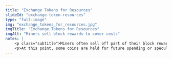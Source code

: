 ```yaml
--- 
title: "Exchange Tokens for Resources"
slideId: "exchange-token-resources"
type: "full-image"
img: "exchange_tokens_for_resources.jpg"
imgTitle: "Exchange Tokens for Resources"
imgAlt: "Miners sell block rewards to cover costs"
notes: | 
    <p class="subtitle">Miners often sell off part of their block reward in order to recover electricity costs.</p>
    <p>At this point, some coins are held for future spending or speculations. These coins leave this feedback cycle. However, many miners look to sell their rewarded cryptocurrency in order to offset their energy costs, or even to make a profit. These miners put their cryptocurrency on the market, generating more transactions. </p>
---
```

